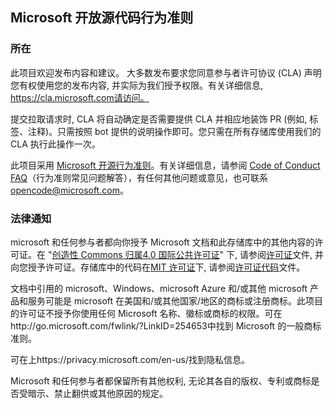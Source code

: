 ## <a name="microsoft-open-source-code-of-conduct"></a>Microsoft 开放源代码行为准则

### <a name="contributing"></a>所在

此项目欢迎发布内容和建议。 大多数发布要求您同意参与者许可协议 (CLA) 声明您有权使用您的发布内容, 并实际为我们授予权限。有关详细信息, https://cla.microsoft.com请访问。

提交拉取请求时, CLA 将自动确定是否需要提供 CLA 并相应地装饰 PR (例如, 标签、注释)。只需按照 bot 提供的说明操作即可。您只需在所有存储库使用我们的 CLA 执行此操作一次。

此项目采用 [Microsoft 开源行为准则](https://opensource.microsoft.com/codeofconduct/)。有关详细信息，请参阅 [Code of Conduct FAQ](https://opensource.microsoft.com/codeofconduct/faq/)（行为准则常见问题解答），有任何其他问题或意见，也可联系 [opencode@microsoft.com](mailto:opencode@microsoft.com)。

### <a name="legal-notices"></a>法律通知

microsoft 和任何参与者都向你授予 Microsoft 文档和此存储库中的其他内容的许可证。在 "[创造性 Commons 归属4.0 国际公共许可证](https://creativecommons.org/licenses/by/4.0/legalcode)" 下, 请参阅[许可证](LICENSE)文件, 并向您授予许可证。存储库中的代码在[MIT 许可证](https://opensource.org/licenses/MIT)下, 请参阅[许可证代码](LICENSE-CODE)文件。

文档中引用的 microsoft、Windows、microsoft Azure 和/或其他 microsoft 产品和服务可能是 microsoft 在美国和/或其他国家/地区的商标或注册商标。此项目的许可证不授予你使用任何 Microsoft 名称、徽标或商标的权限。可在http://go.microsoft.com/fwlink/?LinkID=254653中找到 Microsoft 的一般商标准则。

可在上https://privacy.microsoft.com/en-us/找到隐私信息。

Microsoft 和任何参与者都保留所有其他权利, 无论其各自的版权、专利或商标是否受暗示、禁止翻供或其他原因的规定。
